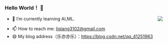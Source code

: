### Hello World！ 👋

<!--
**LiQiang0307/LiQiang0307** is a ✨ _special_ ✨ repository because its `README.md` (this file) appears on your GitHub profile.

Here are some ideas to get you started:

- 🔭 I’m currently working on ...
- 🌱 I’m currently learning ...
- 👯 I’m looking to collaborate on ...
- 🤔 I’m looking for help with ...
- 💬 Ask me about ...
- 📫 How to reach me: ...
- 😄 Pronouns: ...
- ⚡ Fun fact: ...
-->
<img align="right" src="https://github-readme-stats.vercel.app/api?username=LiQiang0307&show_icons=true&icon_color=CE1D2D&text_color=718096&bg_color=ffffff&hide_title=true" />

<!-- - 🔭 I’m currently working on ... -->
- 🌱 I’m currently learning AI,ML.
<!-- - 👯 I’m looking to collaborate on ... -->
<!-- - 🤔 I’m looking for help with ... -->
<!-- - 💬 Ask me about ... -->
- 📫 How to reach me: liqiang3102@gmail.com
- 😄 My blog address（乐亦亦乐）：https://blog.csdn.net/qq_41251963  
<!-- - 😄 Pronouns: ... -->
<!-- - ⚡ Fun fact: ... -->
